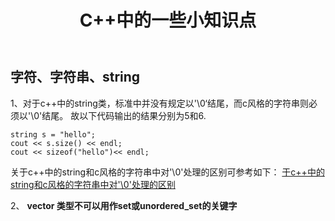 ﻿---
layout: post
title: C++中的一些小知识点
---

##  字符、字符串、string 
1、对于c++中的string类，标准中并没有规定以'\0‘结尾，而c风格的字符串则必须以'\0'结尾。
故以下代码输出的结果分别为5和6.
```
string s = "hello";
cout << s.size() << endl;
cout << sizeof("hello")<< endl;
```
关于c++中的string和c风格的字符串中对'\0'处理的区别可参考如下：
[于c++中的string和c风格的字符串中对'\0'处理的区别](https://segmentfault.com/q/1010000005141633)

2、 **vector<int> 类型不可以用作set或unordered_set的关键字**